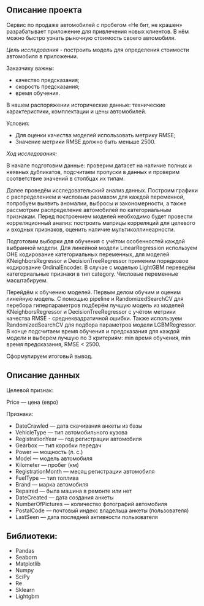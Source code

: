## Описание проекта

Сервис по продаже автомобилей с пробегом «Не бит, не крашен» разрабатывает приложение для привлечения новых клиентов. В нём можно быстро узнать рыночную стоимость своего автомобиля.

*Цель исследования* - построить модель для определения стоимости автомобиля в приложении.

Заказчику важны:

- качество предсказания;
- скорость предсказания;
- время обучения.
  
В нашем распоряжении исторические данные: технические характеристики, комплектации и цены автомобилей.

Условия:

- Для оценки качества моделей использовать метрику RMSE;
- Значение метрики RMSE должно быть меньше 2500.

*Ход исследования:*

В начале подготовим данные: проверим датасет на наличие полных и неявных дубликатов, подсчитаем пропуски в данных и проверим соответствие значений в столбцах их типам.

Далее проведём исследовательский анализ данных. Построим графики с распределением и числовым размахом для каждой переменной, попробуем выявить аномалии, выбросы и закономерности, а также рассмотрим распределение автомобилей по категориальным признакам. Перед построением моделей необходимо будет провести корреляционный анализ: построить матрицы корреляций для целевого и входных признаков, оценить наличие мультиколлинеарности.

Подготовим выборки для обучения с учётом особенностей каждой выбранной модели. Для линейной модели LinearRegression используем OHE кодирование категориальных переменных, для моделей KNeighborsRegressor и DecisionTreeRegressor применим порядковое кодирование OrdinalEncoder. В случае с моделью LightGBM переведём категориальные признаки в тип category. Числовые переменные масштабируем.

Перейдём к обучению моделей. Первым делом обучим и оценим линейную модель. С помощью pipeline и RandomizedSearchCV для перебора гиперпараметров подберём лучшую модель из моделей KNeighborsRegressor и DecisionTreeRegressor с учётом метрики качества RMSE - среднеквадратичной ошибки. Также используем RandomizedSearchCV для подбора параметров модели LGBMRegressor. В конце подсчитаем время обучения и предсказания для каждой модели и выберем лучшую по 3 критериям: min время обучения, min время предсказания, RMSE < 2500.

Сформулируем итоговый вывод.

## Описание данных

Целевой признак:

Price — цена (евро)

Признаки:

* DateCrawled — дата скачивания анкеты из базы
* VehicleType — тип автомобильного кузова
* RegistrationYear — год регистрации автомобиля
* Gearbox — тип коробки передач
* Power — мощность (л. с.)
* Model — модель автомобиля
* Kilometer — пробег (км)
* RegistrationMonth — месяц регистрации автомобиля
* FuelType — тип топлива
* Brand — марка автомобиля
* Repaired — была машина в ремонте или нет
* DateCreated — дата создания анкеты
* NumberOfPictures — количество фотографий автомобиля
* PostalCode — почтовый индекс владельца анкеты (пользователя)
* LastSeen — дата последней активности пользователя

## Библиотеки:

* Pandas
* Seaborn
* Matplotlib
* Numpy
* SciPy
* Re
* Sklearn
* Lightgbm
